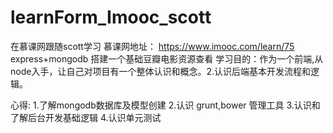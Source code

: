 # learnForm_Imooc_scott
在慕课网跟随scott学习 
慕课网地址： https://www.imooc.com/learn/75
express+mongodb 搭建一个基础豆瓣电影资源查看
学习目的：作为一个前端,从node入手，让自己对项目有一个整体认识和概念。2.认识后端基本开发流程和逻辑。

心得:
  1.了解mongodb数据库及模型创建
  2.认识 grunt,bower 管理工具
  3.认识和了解后台开发基础逻辑
  4.认识单元测试
